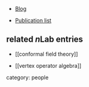 * [Blog](https://kongliang.wordpress.com/)

* [Publication list](http://en.scientificcommons.org/liang_kong)

## related $n$Lab entries

* [[conformal field theory]]

* [[vertex operator algebra]]

category: people
